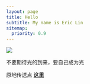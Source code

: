 ```yaml
---
layout: page
title: Hello
subtitle: My name is Eric Lin
sitemap:
  priority: 0.9
---
```


<img src="{{ '/assets/img/20200727102857_1.jpg' | prepend: site.baseurl }}" id="about-img">

<div id="describe-text">
	<p>不要期待光的到来，要自己成为光</p>
	<p>原地传送点 <strong> <a href="https://ericlin9527.github.io"> 这里</a> </strong></p>
</div>